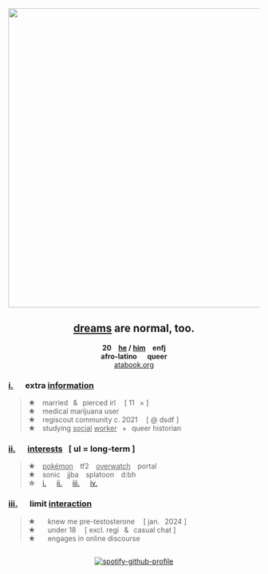 <div align="center">
  <img src="https://i.postimg.cc/4dNXNh3b/numbers.png" width="600">
  
## [dreams](https://open.spotify.com/track/76YNtkcChxCfgTItxEjH2v?si=79c0f43cca1b474b) are normal, too.
**20  <ins>he</ins> / <ins>him</ins>  enfj\
afro-latino⠀⠀queer**\
[atabook.org](https://hempderived.atabook.org)


</div>

### **<ins>i.</ins>⠀⠀extra <ins>information</ins>**
> **★**  married⠀&⠀pierced irl⠀ [ 11⠀× ]\
**★**  medical marijuana user\
**★**  regiscout community c. 2021⠀ [ @ dsdf ]\
**★**  studying <ins>social</ins> <ins>worker</ins>⠀+⠀queer historian

### **<ins>ii.</ins>⠀⠀<ins>interests</ins>⠀[ ul = long-term ]**
> **★**  <ins>pokémon</ins>  tf2  <ins>overwatch</ins>  portal\
**★**  sonic  jjba  splatoon  d:bh\
**☆**  [i.](https://mspaintadventures.fandom.com/wiki/Dave_Strider)   [ii.](https://deltarune.fandom.com/wiki/Susie)   [iii.](https://overwatch.fandom.com/wiki/Venture)   [iv.](https://overwatch.fandom.com/wiki/Cassidy)

### **<ins>iii.</ins>⠀⠀limit <ins>interaction</ins>**
> **★** ⠀⠀knew me pre-testosterone⠀ [ jan.⠀2024 ]\
**★** ⠀⠀under 18⠀ [ excl. regi⠀&⠀casual chat ]</sup>\
**★** ⠀⠀engages in online discourse
##  

<div align="center">

  [![spotify-github-profile](https://spotify-github-profile.kittinanx.com/api/view?uid=1osmny1bc0de3a5c2cmr0p1v8&cover_image=true&theme=compact&show_offline=false&background_color=121212&interchange=false)](https://github.com/kittinan/spotify-github-profile)
</div>

 
